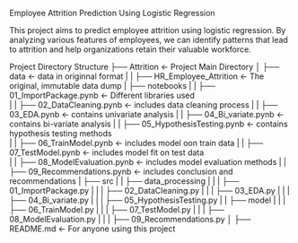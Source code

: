 Employee Attrition Prediction Using Logistic Regression

This project aims to predict employee attrition using logistic regression. By analyzing various features of employees, we can identify patterns that lead to attrition and help organizations retain their valuable workforce.

Project Directory Structure
├── Attrition <- Project Main Directory
│   ├── data <- data in originnal format
|   |   ├── HR_Employee_Attrition <- The original, immutable data dump
|   ├── notebooks
|   |   ├── 01_ImportPackage.pynb <- Different libraries used  
|   |   ├── 02_DataCleaning.pynb <- includes data cleaning process
|   |   ├── 03_EDA.pynb <- contains univariate analysis
|   |   ├── 04_Bi_variate.pynb <- contains bi-variate analysis
|   |   ├── 05_HypothesisTesting.pynb <- contains hypothesis testing methods  
|   |   ├── 06_TrainModel.pynb <- includes model oon train data
|   |   ├── 07_TestModel.pynb <- includes model fit on test data  
|   |   ├── 08_ModelEvaluation.pynb <- includes model evaluation methods
|   |   ├── 09_Recommendations.pynb <- includes conclusion and recommendations
|   ├── src
|   |   ├── data_processing
|   |   |   ├── 01_ImportPackage.py
|   |   |   ├── 02_DataCleaning.py
|   |   |   ├── 03_EDA.py
|   |   |   ├── 04_Bi_variate.py
|   |   |   ├── 05_HypothesisTesting.py
|   |   ├── model
|   |   |   ├── 06_TrainModel.py
|   |   |   ├── 07_TestModel.py
|   |   |   ├── 08_ModelEvaluation.py
|   |   |   ├── 09_Recommendations.py
│   ├── README.md <- For anyone using this project